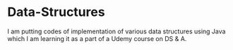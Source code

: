 # Data-Structures
I am putting codes of implementation of various data structures using Java which I am learning it as a part of a Udemy course on DS & A.
